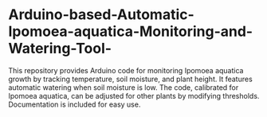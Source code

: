 # Arduino-based-Automatic-Ipomoea-aquatica-Monitoring-and-Watering-Tool-
This repository provides Arduino code for monitoring Ipomoea aquatica growth by tracking temperature, soil moisture, and plant height. It features automatic watering when soil moisture is low. The code, calibrated for Ipomoea aquatica, can be adjusted for other plants by modifying thresholds. Documentation is included for easy use. 
